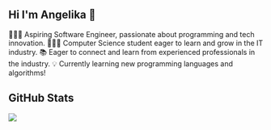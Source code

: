 ## Hi I'm Angelika 👋

👩🏻‍💻 Aspiring Software Engineer, passionate about programming and tech innovation.
👩🏻‍🎓 Computer Science student eager to learn and grow in the IT industry.
📚 Eager to connect and learn from experienced professionals in the industry.
💡 Currently learning new programming languages and algorithms!

## GitHub Stats
 ![](https://github-readme-stats.vercel.app/api?username=a-czypek&theme=radical&hide_border=false&include_all_commits=true&count_private=true)<br/>
